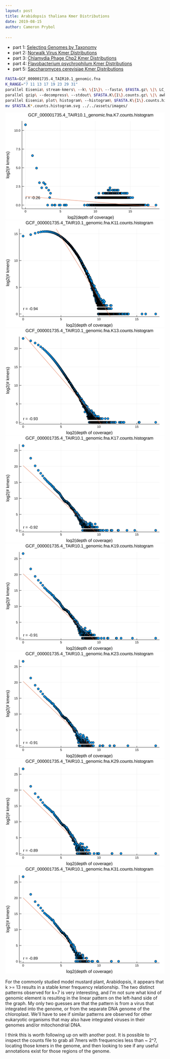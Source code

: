 ```yaml
---
layout: post  
title: Arabidopsis thaliana Kmer Distributions  
date: 2019-08-15  
author: Cameron Prybol  

---
```


- part 1: [Selecting Genomes by Taxonomy](/selecting-genomes-by-taxonomy.html)
- part 2: [Norwalk Virus Kmer Distributions](/norwalk-virus-kmer-distributions.html)
- part 3: [Chlamydia Phage Chp2 Kmer Distributions](/chlamydia-phage-chp2-kmer-distributions.html)
- part 4: [Flavobacterium psychrophilum Kmer Distributions](/flavobacterium-psychrophilum-kmer-distributions.html)
- part 5: [Saccharomyces cerevisiae Kmer Distributions](/saccharomyces-cerevisiae-kmer-distributions.html)

```bash
FASTA=GCF_000001735.4_TAIR10.1_genomic.fna
K_RANGE="7 11 13 17 19 23 29 31"
parallel Eisenia\ stream-kmers\ --k\ \{1\}\ --fasta\ $FASTA.gz\ \|\ LC_ALL=C\ sort\ --temporary-directory\ \.\ --compress-program\ gzip \|\ uniq\ --count\ \| gzip\ \>\ $FASTA.K\{1\}.counts.gz ::: $K_RANGE
parallel gzip\ --decompress\ --stdout\ $FASTA.K\{1\}.counts.gz\ \|\ awk\ \'\{print\ \$1\}\'\ \|\ LC_ALL=C\ sort\ --numeric\ \|\ uniq\ --count\ \>\ $FASTA.K\{1\}.counts.histogram ::: $K_RANGE
parallel Eisenia\ plot\ histogram\ --histogram\ $FASTA.K\{1\}.counts.histogram ::: $K_RANGE
mv $FASTA.K*.counts.histogram.svg ../../assets/images/
```

![](../assets/images/GCF_000001735.4_TAIR10.1_genomic.fna.K7.counts.histogram.svg)
![](../assets/images/GCF_000001735.4_TAIR10.1_genomic.fna.K11.counts.histogram.svg)
![](../assets/images/GCF_000001735.4_TAIR10.1_genomic.fna.K13.counts.histogram.svg)
![](../assets/images/GCF_000001735.4_TAIR10.1_genomic.fna.K17.counts.histogram.svg)
![](../assets/images/GCF_000001735.4_TAIR10.1_genomic.fna.K19.counts.histogram.svg)
![](../assets/images/GCF_000001735.4_TAIR10.1_genomic.fna.K23.counts.histogram.svg)
![](../assets/images/GCF_000001735.4_TAIR10.1_genomic.fna.K29.counts.histogram.svg)
![](../assets/images/GCF_000001735.4_TAIR10.1_genomic.fna.K31.counts.histogram.svg)

For the commonly studied model mustard plant, Arabidopsis, it appears that k >= 13 results in a stable kmer frequency relationship. The two distinct patterns observed for k=7 is very interesting, and I'm not sure what kind of genomic element is resulting in the linear pattern on the left-hand side of the graph. My only two guesses are that the pattern is from a virus that integrated into the genome, or from the separate DNA genome of the chloroplast. We'll have to see if similar patterns are observed for other eukaryotic organisms that may also have integrated viruses in their genomes and/or mitochondrial DNA.

I think this is worth following up on with another post. It is possible to inspect the counts file to grab all 7mers with frequencies less than ~ 2^7, locating those kmers in the genome, and then looking to see if any useful annotations exist for those regions of the genome.
